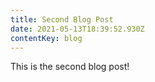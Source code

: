 ```yaml
---
title: Second Blog Post
date: 2021-05-13T18:39:52.930Z
contentKey: blog
---
```

This is the second blog post!